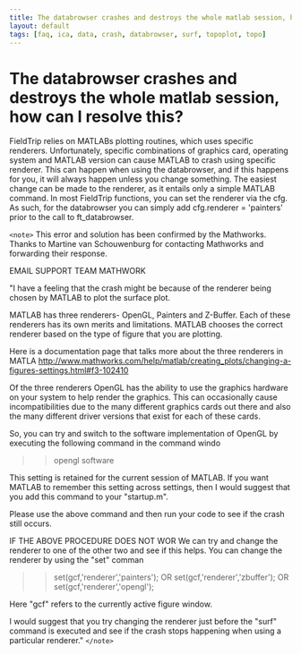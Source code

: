 ```yaml
---
title: The databrowser crashes and destroys the whole matlab session, how can I resolve this?
layout: default
tags: [faq, ica, data, crash, databrowser, surf, topoplot, topo]
---
```


# The databrowser crashes and destroys the whole matlab session, how can I resolve this?

FieldTrip relies on MATLABs plotting routines, which uses specific renderers. Unfortunately, specific combinations of graphics card, operating system and MATLAB version can cause MATLAB to crash using specific renderer. This can happen when using the databrowser, and if this happens for you, it will always happen unless you change something. The easiest change can be made to the renderer, as it entails only a simple MATLAB command. In most FieldTrip functions, you can set the renderer via the cfg. As such, for the databrowser you can simply add 
    cfg.renderer = 'painters' 
prior to the call to ft_databrowser. 

`<note>`
This error and solution has been confirmed by the Mathworks. Thanks to Martine van Schouwenburg for contacting Mathworks and forwarding their response.

EMAIL SUPPORT TEAM MATHWORK

"I have a feeling that the crash might be because of the renderer being
chosen by MATLAB to plot the surface plot. 

MATLAB has three renderers- OpenGL, Painters and Z-Buffer. Each of these
renderers has its own merits and limitations. MATLAB chooses the correct
renderer based on the type of figure that you are plotting. 

Here is a documentation page that talks more about the three renderers in
MATLA
http://www.mathworks.com/help/matlab/creating_plots/changing-a-figures-settings.html#f3-102410

Of the three renderers OpenGL has the ability to use the graphics hardware
on your system to help render the graphics. This can occasionally cause
incompatibilities due to the many different graphics cards out there and
also the many different driver versions that exist for each of these cards. 

So, you can try and switch to the software implementation of OpenGL by
executing the following command in the command windo
>>opengl software

This setting is retained for the current session of MATLAB. If you want
MATLAB to remember this setting across settings, then I would suggest that
you add this command to your "startup.m". 

Please use the above command and then run your code to see if the crash
still occurs. 

IF THE ABOVE PROCEDURE DOES NOT WOR
We can try and change the renderer to one of the other two and see if this
helps. You can change the renderer by using the "set" comman

>> set(gcf,'renderer','painters');
OR
>>set(gcf,'renderer','zbuffer');
OR
>>set(gcf,'renderer','opengl');

Here "gcf" refers to the currently active figure window. 

I would suggest that you try changing the renderer just before the "surf"
command is executed and see if the crash stops happening when using a
particular renderer."
`</note>`
